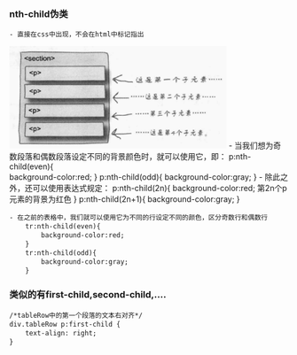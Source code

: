 
### nth-child伪类
    - 直接在css中出现，不会在html中标记指出
![25.png](image/25.png)
    - 当我们想为奇数段落和偶数段落设定不同的背景颜色时，就可以使用它，即：
        p:nth-child(even){   
            background-color:red;
        }
        p:nth-child(odd){
            background-color:gray;
        }
    - 除此之外，还可以使用表达式规定：
        p:nth-child(2n){
            background-color:red;  第2n个p元素的背景为红色
        }
        p:nth-child(2n+1){
            background-color:gray;
        }

    - 在之前的表格中，我们就可以使用它为不同的行设定不同的颜色，区分奇数行和偶数行
        tr:nth-child(even){
            background-color:red;
        }
        tr:nth-child(odd){
            background-color:gray;
        }

### 类似的有first-child,second-child,....
    /*tableRow中的第一个段落的文本右对齐*/
    div.tableRow p:first-child {  
        text-align: right;
    }
